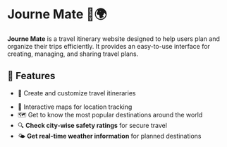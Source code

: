 # Journe Mate 🧳🌍  

**Journe Mate** is a travel itinerary website designed to help users plan and organize their trips efficiently. It provides an easy-to-use interface for creating, managing, and sharing travel plans.  

## 🌟 Features  
- 📌 Create and customize travel itineraries  
<!-- - 🗺️ Add destinations, activities, and accommodations  
- ⏳ Schedule and manage trip timelines  
- 📅 Integrated calendar for better planning   -->
- 📍 Interactive maps for location tracking  
- 🗺️ Get to know the most popular destinations around the world  
- 🔍 **Check city-wise safety ratings** for secure travel  
- 🌤️ **Get real-time weather information** for planned destinations  

<!-- ## 🛠 Tech Stack  
- **Frontend:** HTML, CSS, JavaScript  
- **Backend:** Node.js, Express.js  
- **Database:** MySQL   -->
<!-- - **APIs Used:** External API for **weather and city safety data**   -->
<!-- 
## 🚀 Getting Started  

### Clone the Repository  
```sh
git clone https://github.com/yourusername/journe-mate.git
cd journe-mate -->
